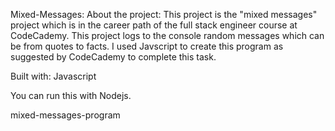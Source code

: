 Mixed-Messages:
About the project:
This project is the "mixed messages" project which is in the career path of the full stack engineer course at CodeCademy. This project logs to the console random messages which can be from quotes to facts. I used Javscript to create this program as suggested by CodeCademy to complete this task.

Built with: Javascript

You can run this with Nodejs.

mixed-messages-program
